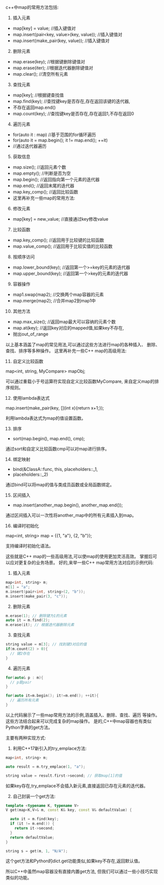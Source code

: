 c++中map的常用方法包括:

1. 插入元素

- map[key] = value; //插入键值对
- map.insert(pair<key, value>(key, value)); //插入键值对
- map.insert(make_pair(key, value)); //插入键值对

2. 删除元素

- map.erase(key); //根据键删除键值对
- map.erase(iter); //根据迭代器删除键值对
- map.clear(); //清空所有元素

3. 查找元素

- map[key]; //根据键查找值
- map.find(key); //查找键key是否存在,存在返回该键的迭代器,
- 不存在返回map.end()
- map.count(key); //查找键key是否存在,存在返回1,不存在返回0

4. 遍历元素

- for(auto it : map) //基于范围的for循环遍历
- for(auto it = map.begin(); it != map.end(); ++it) 
- //通过迭代器遍历

5. 获取信息

- map.size(); //返回元素个数 
- map.empty(); //判断是否为空
- map.begin(); //返回指向第一个元素的迭代器
- map.end(); //返回末尾的迭代器
- map.key_comp(); //返回比较函数
- 这里再补充一些map的常用方法:

6. 修改元素

- map[key] = new_value; //直接通过key修改value

7. 比较函数

- map.key_comp(); //返回用于比较键的比较函数
- map.value_comp(); //返回用于比较实值的比较函数

8. 按顺序访问

- map.lower_bound(key); //返回第一个>=key的元素的迭代器
- map.upper_bound(key); //返回第一个>key的元素的迭代器

9. 容器操作

- map1.swap(map2); //交换两个map容器的元素
- map.merge(map2); //合并map2到map1中

10. 其他方法

- map.max_size(); //返回map最大可以容纳的元素个数
- map.at(key); //返回key对应的mapped值,如果key不存在,
- 抛出out_of_range

以上基本涵盖了map的常见用法,可以通过这些方法进行map的各种插入、
删除、查找、排序等多种操作。
这里再补充一些C++ map的高级用法:

11. 自定义比较函数

map<int, string, MyCompare> mapObj; 

可以通过重载小于号运算符实现自定义比较函数MyCompare,
来自定义map的排序规则。

12. 使用lambda表达式

map.insert(make_pair(key, [](int x){return x+1;});

利用lambda表达式为map的值设置函数。

13. 排序

- sort(map.begin(), map.end(), cmp); 

通过sort和自定义比较函数cmp可以对map进行排序。

14. 绑定映射

- bind(&ClassA::func, this, placeholders::_1, 
- placeholders::_2)

通过bind可以将map的值与类成员函数或全局函数绑定。

15. 区间插入

- map.insert(another_map.begin(), another_map.end());

通过区间插入可以一次性将another_map中的所有元素插入到map。

16. 编译时初始化

map<int, string> map = {{1, "a"}, {2, "b"}};

支持编译时初始化语法。

这些就是C++ map的一些高级用法,可以使map的使用更加灵活高效。
掌握后可以应对更复杂的业务场景。
好的,来举一些C++ map常用方法对应的示例代码:

1. 插入元素

```cpp
map<int, string> m; 
m[1] = "a"; 
m.insert(pair<int, string>(2, "b"));
m.insert(make_pair(3, "c"));
```

2. 删除元素 

```cpp
m.erase(1); // 删除键为1的元素
auto it = m.find(2); 
m.erase(it); // 根据迭代器删除元素
```

3. 查找元素

```cpp 
string value = m[3]; // 找到键3对应的值
if(m.count(2) > 0){
  // 键2存在
}
```

4. 遍历元素

```cpp
for(auto& p : m){
  // p是pair
}

for(auto it=m.begin(); it!=m.end(); ++it){
  // 遍历所有元素  
}
```

以上代码展示了一些map常用方法的示例,涵盖插入、删除、查找、遍历
等操作。这些方法结合起来可以完成复杂的map操作。
是的,C++中map容器也有类似Python字典的get方法。

主要有两种实现方式:

1. 利用C++17新引入的try_emplace方法:

```cpp
map<int, string> m;

auto result = m.try_emplace(1, "a"); 

string value = result.first->second; // 获取map[1]的值
```

如果key存在,try_emplace不会插入新元素,直接返回已存在元素的迭代器。

2. 自己封装一个get方法:

```cpp
template <typename K, typename V>
V get(map<K,V>& m, const K& key, const V& defaultValue) {

  auto it = m.find(key);
  if (it != m.end()) {
    return it->second;
  }
  return defaultValue;
}

string s = get(m, 1, "N/A"); 
```

这个get方法和Python的dict.get功能类似,如果key不存在,返回默认值。

所以C++中虽然map容器没有直接内置get方法,
但我们可以通过一些小技巧实现类似的功能。